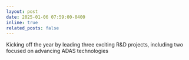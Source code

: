 ```yaml
---
layout: post
date: 2025-01-06 07:59:00-0400
inline: true
related_posts: false
---
```


Kicking off the year by leading three exciting R&D projects, including two focused on advancing ADAS technologies